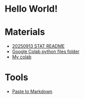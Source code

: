 # Hello World!

# Materials
- [20250913 STAT README](https://docs.google.com/spreadsheets/d/1-UFyabcTQTQ9ZaXoXk9rYrOnwDxJEAOYwu1l0E4ezAQ/edit?usp=sharing)
- [Google Colab python files folder](https://drive.google.com/drive/folders/15ehJAjL8AZbzjNRJMk5KlFeJlzFMnSEK?usp=sharing)
- [My colab](https://drive.google.com/drive/folders/1_maaXJom4Pm3zMW5ftkV9EGyPRcFJToY?usp=drive_link)

# Tools
- [Paste to Markdown](https://euangoddard.github.io/clipboard2markdown/)
